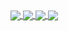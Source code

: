 <a href="https://github.com/AnnekeSchuette/github-readme-stats">
  <img align="center" src="https://github-readme-stats.vercel.app/api?username=AnnekeSchuette&show_icons=true&theme=dark&count_private=true" />
</a>
<a href="https://github.com/AnnekeSchuette/github-readme-stats">
  <img align="center" src="https://github-readme-stats.vercel.app/api/top-langs/?username=AnnekeSchuette&theme=radical" />
</a>
<a href="https://github.com/AnnekeSchuette/capstone-project">
  <img align="center" src="https://github-readme-stats.vercel.app/api/pin/?username=AnnekeSchuette&repo=capstone-project&show_icons=true&theme=radical" />
</a>
<a href="https://github.com/AnnekeSchuette/personal-website">
  <img align="center" src="https://github-readme-stats.vercel.app/api/pin/?username=AnnekeSchuette&repo=personal-website&show_icons=true&theme=radical" />
</a>
